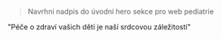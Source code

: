 > Navrhni nadpis do úvodní hero sekce pro web pediatrie

"Péče o zdraví vašich dětí je naší srdcovou záležitostí"
